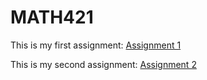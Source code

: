 # MATH421
 
This is my first assignment: [Assignment 1](Assignment1.html) 

This is my second assignment: [Assignment 2](Assignment2.html) 